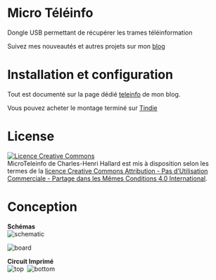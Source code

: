 Micro Téléinfo
==============
Dongle USB permettant de récupérer les trames téléinformation

Suivez mes nouveautés et autres projets sur mon [blog][4] 

Installation et configuration
==============================

Tout est documenté sur la page dédié [teleinfo][5] de mon blog.

Vous pouvez acheter le montage terminé sur [Tindie][6]

License
=======

<a rel="license" href="http://creativecommons.org/licenses/by-nc-sa/4.0/"><img alt="Licence Creative Commons" style="border-width:0" src="https://i.creativecommons.org/l/by-nc-sa/4.0/88x31.png" /></a><br /><span xmlns:dct="http://purl.org/dc/terms/" property="dct:title">MicroTeleinfo</span> de <span xmlns:cc="http://creativecommons.org/ns#" property="cc:attributionName">Charles-Henri Hallard</span> est mis à disposition selon les termes de la <a rel="license" href="http://creativecommons.org/licenses/by-nc-sa/4.0/">licence Creative Commons Attribution - Pas d’Utilisation Commerciale - Partage dans les Mêmes Conditions 4.0 International</a>.

Conception
==========

**Schémas**  
![schematic](https://raw.github.com/hallard/teleinfo/master/MicroTeleinfo/MicroTeleinfo-sch.png)

![board]( https://raw.github.com/hallard/teleinfo/master/MicroTeleinfo/MicroTeleinfo-brd.png )

**Circuit Imprimé**  
![top](https://raw.github.com/hallard/teleinfo/master/MicroTeleinfo/MicroTeleinfo-top.png)&nbsp;&nbsp;![bottom](https://raw.github.com/hallard/teleinfo/master/MicroTeleinfo/MicroTeleinfo-bot.png)


[4]: http://hallard.me
[5]: http://hallard.me/teleinfo/
[6]: https://www.tindie.com/products/Hallard/micro-teleinfo/
